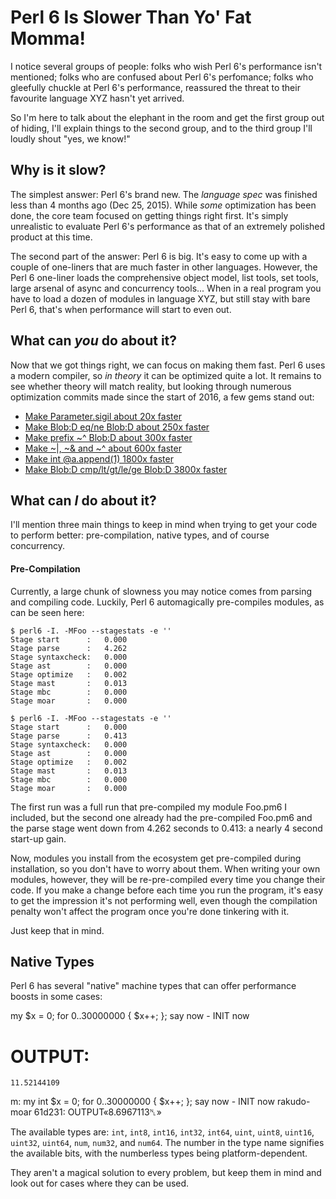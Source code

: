 # Perl 6 Is Slower Than Yo' Fat Momma!

I notice several groups of people:
folks who wish Perl 6's performance isn't mentioned;
folks who are confused about Perl 6's perfomance;
folks who gleefully chuckle at Perl 6's performance,
reassured the threat to their favourite language XYZ
hasn't yet arrived.

So I'm here to talk about the elephant in the room
and get the first group out of hiding,
I'll explain things to the second group, and to the
third group I'll loudly shout "yes, we know!"

## Why is it slow?

The simplest answer: Perl 6's brand new. The 
*language spec* was finished less than 4
months ago (Dec 25, 2015). While *some* optimization
has been done, the core team focused on getting
things right first. It's simply unrealistic to
evaluate Perl 6's performance as that of an extremely
polished product at this time.

The second part of the answer: Perl 6 is big.
It's easy to come up with a couple of one-liners that
are much faster in other languages. However, the
Perl 6 one-liner loads the comprehensive object
model, list tools, set tools, large arsenal of async
and concurrency tools... When in a real program you have to load
a dozen of modules in language XYZ, but still stay
with bare Perl 6, that's when performance will
start to even out.

## What can ***you*** do about it?

Now that we got things right, we can focus on making
them fast. Perl 6 uses a modern compiler, so
*in theory* it can be optimized quite a lot. It
remains to see whether theory will match reality,
but looking through numerous optimization commits
made since the start of 2016, a few gems stand out:

* [Make Parameter.sigil about 20x faster](https://github.com/rakudo/rakudo/commit/add25c771c5b82ab0ce5bd3f6c0e87a6e9334a2d)
* [Make Blob:D eq/ne Blob:D about 250x faster ](https://github.com/rakudo/rakudo/commit/1969a42525f69d930735009a1dbbc39f3e910888)
* [Make prefix ~^ Blob:D about 300x faster](https://github.com/rakudo/rakudo/commit/fb74abc314efa2dcc7f4866f1378f40a17410a50)
* [Make ~|, ~& and ~^ about 600x faster](https://github.com/rakudo/rakudo/commit/138441c97df2fc0603047b589e1fa71a126185f3)
* [Make int @a.append(1) 1800x faster](https://github.com/rakudo/rakudo/commit/c70a18e9cd4aff36c2c7a6b8f9a62770c8c533b3)
* [Make Blob:D cmp/lt/gt/le/ge Blob:D 3800x faster](https://github.com/rakudo/rakudo/commit/e3342da00e7cfca618acbab37b90f13a133c73f6)

## What can ***I*** do about it?

I'll mention three main things to keep in mind when trying
to get your code to perform better:
pre-compilation, native types, and of course concurrency.

#### Pre-Compilation

Currently, a large chunk of slowness you may notice comes
from parsing and compiling code. Luckily, Perl 6
automagically pre-compiles modules, as can be seen here:

    $ perl6 -I. -MFoo --stagestats -e ''
    Stage start      :   0.000
    Stage parse      :   4.262
    Stage syntaxcheck:   0.000
    Stage ast        :   0.000
    Stage optimize   :   0.002
    Stage mast       :   0.013
    Stage mbc        :   0.000
    Stage moar       :   0.000
    
    $ perl6 -I. -MFoo --stagestats -e ''
    Stage start      :   0.000
    Stage parse      :   0.413
    Stage syntaxcheck:   0.000
    Stage ast        :   0.000
    Stage optimize   :   0.002
    Stage mast       :   0.013
    Stage mbc        :   0.000
    Stage moar       :   0.000

The first run was a full run that pre-compiled my module
Foo.pm6 I included, but the second one already had the
pre-compiled Foo.pm6 and the parse stage went down from
4.262 seconds to 0.413: a nearly 4 second start-up gain.

Now, modules you install from the ecosystem get
pre-compiled during installation, so you don't have to
worry about them. When writing your own modules, however,
they will be re-pre-compiled every time you change their
code. If you make a change before each time you run
the program, it's easy to get the impression it's not
performing well, even though the compilation penalty
won't affect the program once you're done tinkering with it.

Just keep that in mind.

## Native Types

Perl 6 has several "native" machine types that can offer
performance boosts in some cases:

my $x = 0;
for 0..30000000 { $x++; }; say now - INIT now
# OUTPUT:
    11.52144109

<ZoffixW> m: my int $x = 0; for 0..30000000 { $x++; }; say now - INIT now
<camelia> rakudo-moar 61d231: OUTPUT«8.6967113␤»

The available types are: `int`, `int8`, `int16`, `int32`, `int64`,
`uint`, `uint8`, `uint16`, `uint32`, `uint64`, `num`, `num32`,
and `num64`. The number in the type name signifies the available
bits, with the numberless types being platform-dependent.

They aren't a magical solution to every problem, but keep them
in mind and look out for cases where they can be used.
